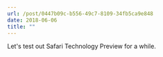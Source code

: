 ```yaml
---
url: /post/0447b09c-b556-49c7-8109-34fb5ca9e848
date: 2018-06-06
title: ""
---
```


Let's test out Safari Technology Preview for a while. 
